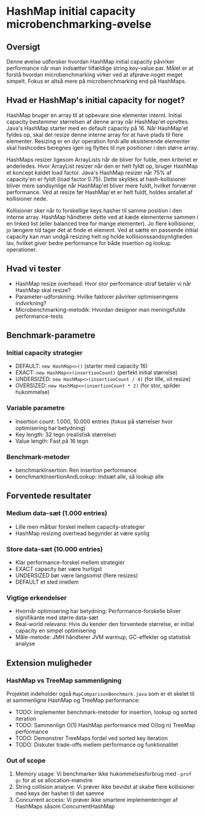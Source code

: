 # HashMap initial capacity microbenchmarking-øvelse

## Oversigt

Denne øvelse udforsker hvordan HashMap initial capacity påvirker performance når man indsætter tilfældige string
key-value par. Målet er at forstå hvordan microbenchmarking virker ved at afprøve noget meget simpelt. Fokus er altså
mere på microbenchmarking end på HashMaps.

## Hvad er HashMap's initial capacity for noget?

HashMap bruger en array til at opbevare sine elementer internt. Initial capacity bestemmer størrelsen af denne array når
HashMap'et oprettes. Java's HashMap starter med en default capacity på 16. Når HashMap'et fyldes op, skal det resize
denne interne array for at have plads til flere elementer. Resizing er en dyr operation fordi alle eksisterende
elementer skal hashcodes beregnes igen og flyttes til nye positioner i den større array.

HashMaps resizer ligesom ArrayLists når de bliver for fulde, men kriteriet er anderledes. Hvor ArrayList resizer når
den er helt fyldt op, bruger HashMap et koncept kaldet load factor. Java's HashMap resizer når 75% af capacity'en er
fyldt (load factor 0.75). Dette skyldes at hash-kollisioner bliver mere sandsynlige når HashMap'et bliver mere fuldt,
hvilket forværrer performance. Ved at resize før HashMap'et er helt fuldt, holdes antallet af kollisioner nede.

Kollisioner sker når to forskellige keys hasher til samme position i den interne array. HashMap håndterer dette ved at
kæde elementerne sammen i en linked list (eller balanced tree for mange elementer). Jo flere kollisioner, jo længere
tid tager det at finde et element. Ved at sætte en passende initial capacity kan man undgå resizing helt og holde
kollisionssandsynligheden lav, hvilket giver bedre performance for både insertion og lookup operationer.

## Hvad vi tester

- HashMap resize overhead: Hvor stor performance-straf betaler vi når HashMap skal resize?
- Parameter-udforskning: Hvilke faktorer påvirker optimiseringens indvirkning?
- Microbenchmarking-metodik: Hvordan designer man meningsfulde performance-tests

## Benchmark-parametre

### Initial capacity strategier

- DEFAULT: `new HashMap<>()` (starter med capacity 16)
- EXACT: `new HashMap<>(insertionCount)` (perfekt initial størrelse)
- UNDERSIZED: `new HashMap<>(insertionCount / 4)` (for lille, vil resize)
- OVERSIZED: `new HashMap<>(insertionCount * 2)` (for stor, spilder hukommelse)

### Variable parametre

- Insertion count: 1.000, 10.000 entries (fokus på størrelser hvor optimisering har betydning)
- Key length: 32 tegn (realistisk størrelse)
- Value length: Fast på 16 tegn

### Benchmark-metoder

- benchmarkInsertion: Ren insertion performance
- benchmarkInsertionAndLookup: Indsæt alle, så lookup alle

## Forventede resultater

### Medium data-sæt (1.000 entries)
- Lille men målbar forskel mellem capacity-strategier
- HashMap resizing overhead begynder at være synlig

### Store data-sæt (10.000 entries)

- Klar performance-forskel mellem strategier
- EXACT capacity bør være hurtigst
- UNDERSIZED bør være langsomst (flere resizes)
- DEFAULT et sted imellem

### Vigtige erkendelser

- Hvornår optimisering har betydning: Performance-forskelle bliver signifikante med større data-sæt
- Real-world relevans: Hvis du kender den forventede størrelse, er initial capacity en simpel optimisering
- Måle-metode: JMH håndterer JVM warmup, GC-effekter og statistisk analyse

## Extension muligheder

### HashMap vs TreeMap sammenligning
Projektet indeholder også `MapComparisonBenchmark.java` som er et skelet til at sammenligne HashMap og TreeMap performance:

- TODO: Implementer benchmark-metoder for insertion, lookup og sorted iteration
- TODO: Sammenlign O(1) HashMap performance med O(log n) TreeMap performance
- TODO: Demonstrer TreeMaps fordel ved sorted key iteration
- TODO: Diskuter trade-offs mellem performance og funktionalitet

### Out of scope

1. Memory usage: Vi benchmarker ikke hukommelsesforbrug med `-prof gc` for at se allocation-mønstre
2. String collision analyse: Vi prøver ikke bevidst at skabe flere kollisioner med keys der hasher til det samme
3. Concurrent access: Vi prøver ikke smartere implementeringer af HashMaps såsom ConcurrentHashMap
